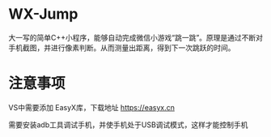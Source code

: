 # WX-Jump
大一写的简单C++小程序，能够自动完成微信小游戏“跳一跳”。原理是通过不断对手机截图，并进行像素判断。从而测量出距离，得到下一次跳跃的时间。
# 注意事项
VS中需要添加 EasyX库，下载地址 https://easyx.cn

需要安装adb工具调试手机，并使手机处于USB调试模式，这样才能控制手机
